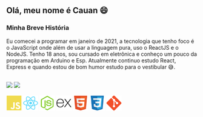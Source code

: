 <h2> Olá, meu nome é Cauan 😄  </h2>

<h3> Minha Breve História </h3>

<p> 
  Eu comecei a programar em janeiro de 2021, a tecnologia que tenho foco é o JavaScript onde além de usar a linguagem pura, uso o ReactJS e o NodeJS. Tenho 18 anos, sou cursado em eletrônica e conheço um pouco da programação em Arduino e Esp. Atualmente continuo estudo React, Express e quando estou de bom humor estudo para o vestibular 😅.
</p>

<br/>

<div display="flex">
<img src="https://github-readme-stats.vercel.app/api?username=CauanFelipeTavares&show_icons=true&theme=github_dark" height="200px") </img>
<img src="https://github-readme-stats.vercel.app/api/top-langs/?username=CauanFelipeTavares&layout=compact&theme=github_dark" height="200px") </img>
</div>

<br/>

<div style="display:"flex"; width:"100vw"; justify-content: "space-between";">
<img align="center" alt="JS" height="40" width="40" src="https://raw.githubusercontent.com/devicons/devicon/master/icons/javascript/javascript-plain.svg">
<img align="center" alt="REACT" height="40" width="40" src="https://raw.githubusercontent.com/devicons/devicon/master/icons/react/react-original.svg">
<img align="center" alt="NODE" height="40" width="40" src="https://raw.githubusercontent.com/devicons/devicon/master/icons/nodejs/nodejs-original.svg">
<img align="center" alt="EXPRESS" height="40" width="40" src="https://raw.githubusercontent.com/devicons/devicon/master/icons/express/express-original.svg">
<img align="center" alt="HTML" height="40" width="40" src="https://raw.githubusercontent.com/devicons/devicon/master/icons/html5/html5-original.svg">
<img align="center" alt="CSS" height="40" width="40" src="https://raw.githubusercontent.com/devicons/devicon/master/icons/css3/css3-original.svg">
<img align="center" alt="GIT" height="40" width="40" src="https://raw.githubusercontent.com/devicons/devicon/master/icons/git/git-original.svg">
</div>

